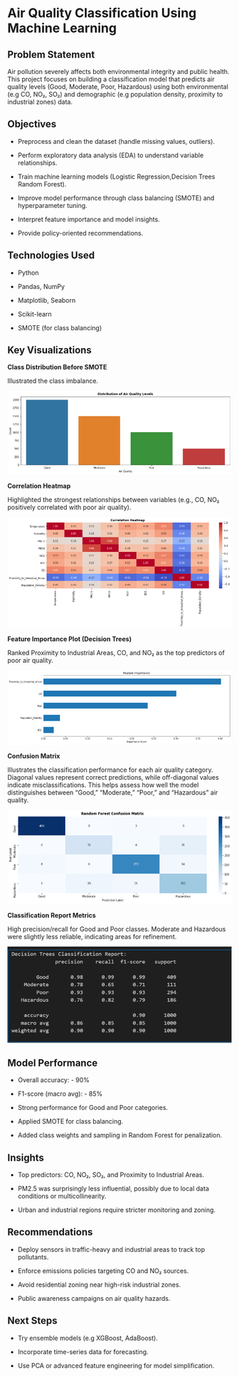 # Air Quality Classification Using Machine Learning

## Problem Statement

Air pollution severely affects both environmental integrity and public health. This project focuses on building a classification model that predicts air quality levels (Good, Moderate, Poor, Hazardous) using both environmental (e.g CO, NO₂, SO₂) and demographic (e.g population density, proximity to industrial zones) data.

## Objectives

- Preprocess and clean the dataset (handle missing values, outliers).

- Perform exploratory data analysis (EDA) to understand variable relationships.

- Train machine learning models (Logistic Regression,Decision Trees Random Forest).

- Improve model performance through class balancing (SMOTE) and hyperparameter tuning.

- Interpret feature importance and model insights.

- Provide policy-oriented recommendations.

## Technologies Used

- Python

- Pandas, NumPy

- Matplotlib, Seaborn

- Scikit-learn

- SMOTE (for class balancing)

## Key Visualizations

**Class Distribution Before SMOTE**

Illustrated the class imbalance.

![Distribution of Air Quality Levels](visuals/Distribution%20of%20Air%20Quality%20Levels.png)


**Correlation Heatmap**

Highlighted the strongest relationships between variables (e.g., CO, NO₂ positively correlated with poor air quality).

![Correlation Heatmap](visuals/Correlation%20Heatmap.png)


**Feature Importance Plot (Decision Trees)**

Ranked Proximity to Industrial Areas, CO, and NO₂ as the top predictors of poor air quality.

![Feature Importance](visuals/Feature%20Importance.png)

**Confusion Matrix**

Illustrates the classification performance for each air quality category. Diagonal values represent correct predictions, while off-diagonal values indicate misclassifications. This helps assess how well the model distinguishes between “Good,” “Moderate,” “Poor,” and “Hazardous” air quality.

![Confusion Matrix](visuals/Confusion%20matrix.png)


**Classification Report Metrics**

High precision/recall for Good and Poor classes. Moderate and Hazardous were slightly less reliable, indicating areas for refinement.

![Classification Report](visuals/Classification%20Report.png)

## Model Performance

- Overall accuracy: - 90%

- F1-score (macro avg): - 85%

- Strong performance for Good and Poor categories.

- Applied SMOTE for class balancing.

- Added class weights and sampling in Random Forest for penalization.

## Insights

- Top predictors: CO, NO₂, SO₂, and Proximity to Industrial Areas.

- PM2.5 was surprisingly less influential, possibly due to local data conditions or multicollinearity.

- Urban and industrial regions require stricter monitoring and zoning.

## Recommendations

- Deploy sensors in traffic-heavy and industrial areas to track top pollutants.

- Enforce emissions policies targeting CO and NO₂ sources.

- Avoid residential zoning near high-risk industrial zones.

- Public awareness campaigns on air quality hazards.

## Next Steps

- Try ensemble models (e.g XGBoost, AdaBoost).

- Incorporate time-series data for forecasting.

- Use PCA or advanced feature engineering for model simplification.